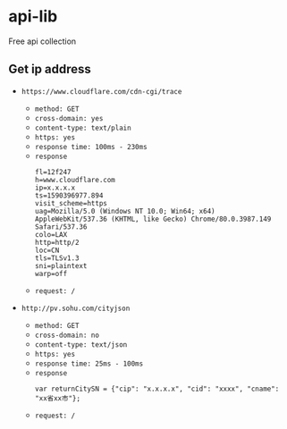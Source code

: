 # api-lib
Free api collection

## Get ip address

* `https://www.cloudflare.com/cdn-cgi/trace`
  * `method: GET`
  * `cross-domain: yes`
  * `content-type: text/plain `
  * `https: yes`
  * `response time: 100ms - 230ms`
  * `response`
    ```text
    fl=12f247
    h=www.cloudflare.com
    ip=x.x.x.x
    ts=1590396977.894
    visit_scheme=https
    uag=Mozilla/5.0 (Windows NT 10.0; Win64; x64) AppleWebKit/537.36 (KHTML, like Gecko) Chrome/80.0.3987.149 Safari/537.36
    colo=LAX
    http=http/2
    loc=CN
    tls=TLSv1.3
    sni=plaintext
    warp=off
    ```
  * `request: /`
  
* `http://pv.sohu.com/cityjson`
  * `method: GET`
  * `cross-domain: no`
  * `content-type: text/json `
  * `https: yes`
  * `response time: 25ms - 100ms`
  * `response`
    ```text
    var returnCitySN = {"cip": "x.x.x.x", "cid": "xxxx", "cname": "xx省xx市"};
    ```
  * `request: /  `
